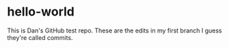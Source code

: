 # hello-world
This is Dan's GitHub test repo.
These are the edits in my first branch
I guess they're called commits.
